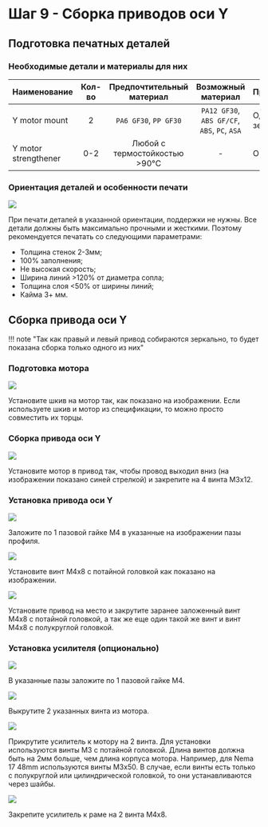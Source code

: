 # Шаг 9 - Сборка приводов оси Y

## Подготовка печатных деталей

### Необходимые детали и материалы для них

| Наименование        | Кол-во |       Предпочтительный материал       |              Возможный материал              | Примечание                                                   |
| :------------------ | :----: | :-----------------------------------: | :------------------------------------------: | :----------------------------------------------------------- |
| Y motor mount       |   2    |         `PA6 GF30`, `PP GF30`         | `PA12 GF30`, `ABS GF/CF`, `ABS`, `PC`, `ASA` | Одна зеркально |
| Y motor strengthener | 0-2 | Любой с термостойкостью >90°С | - | Опционально |

### Ориентация деталей и особенности печати

![](./pics/step_9/s9_orientation.png)

При печати деталей в указанной ориентации, поддержки не нужны. Все детали должны быть максимально прочными и жесткими. Поэтому рекомендуется печатать со следующими параметрами:

- Толщина стенок 2-3мм;
- 100% заполнения;
- Не высокая скорость;
- Ширина линий >120% от диаметра сопла;
- Толщина слоя <50% от ширины линий;
- Кайма 3+ мм.

## Сборка привода оси Y

!!! note "Так как правый и левый привод собираются зеркально, то будет показана сборка только одного из них"

### Подготовка мотора

![](./pics/step_9/s9_pulley_install.png)

Установите шкив на мотор так, как показано на изображении. Если используете шкив и мотор из спецификации, то можно просто совместить их торцы.

### Сборка привода оси Y

![](./pics/step_9/s9_motor_mount_assembly.png)

Установите мотор в привод так, чтобы провод выходил вниз (на изображении показано синей стрелкой) и закрепите на 4 винта М3х12.

### Установка привода оси Y

![](./pics/step_9/s9_nut_install.png)

Заложите по 1 пазовой гайке М4 в указанные на изображении пазы профиля.

![](./pics/step_9/s9_m4x12_install.png)

Установите винт М4х8 с потайной головкой как показано на изображении.

![](./pics/step_9/s9_drive_install.png)

Установите привод на место и закрутите заранее заложенный винт М4х8 с потайной головкой, а так же еще один такой же винт и винт М4х8 с полукруглой головкой.

### Установка усилителя (опционально)

![](./pics/step_9/s9_optional_nut_install.png)

В указанные пазы заложите по 1 пазовой гайке М4.

![](./pics/step_9/s9_motor_screw_removal.png)

Выкрутите 2 указанных винта из мотора.

![](./pics/step_9/s9_strengthener_install.png)

Прикрутите усилитель к мотору на 2 винта. Для установки используются винты М3 с потайной головкой. Длина винтов должна быть на 2мм больше, чем длина корпуса мотора. Например, для Nema 17 48mm используются винты М3х50. В случае, если винты есть только с полукруглой или цилиндрической головкой, то они устанавливаются через шайбы.

![](./pics/step_9/s9_strengthener_install2.png)

Закрепите усилитель к раме на 2 винта М4х8.